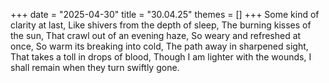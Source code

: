 +++
date = "2025-04-30"
title = "30.04.25"
themes = []
+++
Some kind of clarity at last,
Like shivers from the depth of sleep,
The burning kisses of the sun,
That crawl out of an evening haze,
So weary and refreshed at once,
So warm its breaking into cold,
The path away in sharpened sight,
That takes a toll in drops of blood,
Though I am lighter with the wounds,
I shall remain when they turn swiftly gone.

